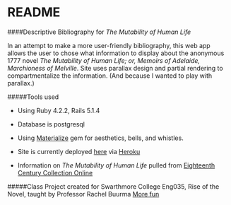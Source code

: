 # README

####Descriptive Bibliography for *The Mutability of Human Life*

In an attempt to make a more user-friendly bibliography, this web app allows the user to chose what information to display about the anonymous 1777 novel *The Mutability of Human Life; or, Memoirs of Adelaide, Marchioness of Melville*. Site uses parallax design and partial rendering to compartmentalize the information. (And because I wanted to play with parallax.)

#####Tools used
* Using Ruby 4.2.2, Rails 5.1.4

* Database is postgresql

* Using [Materialize](http://materializecss.com/about.html) gem for aesthetics, bells, and whistles.

* Site is currently deployed [here](https://immense-sands-91976.herokuapp.com) via [Heroku](https://www.heroku.com/home)

* Information on *The Mutability of Human Life* pulled from [Eighteenth Century Collection Online](https://www.gale.com/primary-sources/eighteenth-century-collections-online)

#####Class
Project created for Swarthmore College Eng035, Rise of the Novel, taught by Professor Rachel Buurma
[More fun](http://riseofthenovel.swarthmore.edu/)
